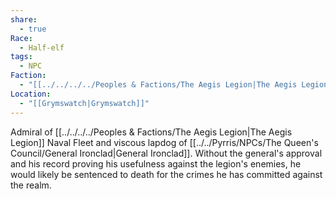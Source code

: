 ```yaml
---
share:
  - true
Race:
  - Half-elf
tags:
  - NPC
Faction:
  - "[[../../../../Peoples & Factions/The Aegis Legion|The Aegis Legion]]"
Location:
  - "[[Grymswatch|Grymswatch]]"
---
```



Admiral of [[../../../../Peoples & Factions/The Aegis Legion|The Aegis Legion]] Naval Fleet and viscous lapdog of [[../../Pyrris/NPCs/The Queen's Council/General Ironclad|General Ironclad]]. Without the general's approval and his record proving his usefulness against the legion's enemies, he would likely be sentenced to death for the crimes he has committed against the realm. 